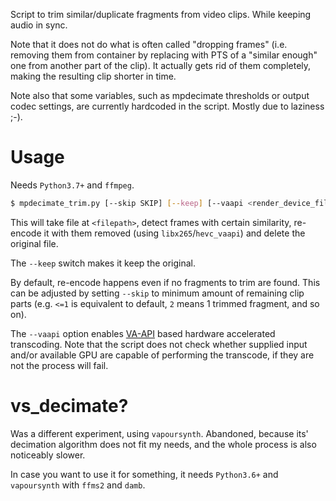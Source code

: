 Script to trim similar/duplicate fragments from video clips. While keeping audio in sync.

Note that it does not do what is often called "dropping frames" (i.e. removing them from container by replacing with PTS of a "similar enough" one from another part of the clip). It actually gets rid of them completely, making the resulting clip shorter in time.

Note also that some variables, such as mpdecimate thresholds or output codec settings, are currently hardcoded in the script. Mostly due to laziness ;-).

# Usage

Needs `Python3.7+` and `ffmpeg`.

```bash
$ mpdecimate_trim.py [--skip SKIP] [--keep] [--vaapi <render_device_filepath>] <filepath>
```

This will take file at `<filepath>`, detect frames with certain similarity, re-encode it with them removed (using `libx265`/`hevc_vaapi`) and delete the original file.

The `--keep` switch makes it keep the original.

By default, re-encode happens even if no fragments to trim are found. This can be adjusted by setting `--skip` to minimum amount of remaining clip parts (e.g. `<=1` is equivalent to default, `2` means 1 trimmed fragment, and so on).

The `--vaapi` option enables [VA-API](https://trac.ffmpeg.org/wiki/Hardware/VAAPI) based hardware accelerated transcoding. Note that the script does not check whether supplied input and/or available GPU are capable of performing the transcode, if they are not the process will fail.

# vs_decimate?

Was a different experiment, using `vapoursynth`. Abandoned, because its' decimation algorithm does not fit my needs, and the whole process is also noticeably slower.

In case you want to use it for something, it needs `Python3.6+` and `vapoursynth` with `ffms2` and `damb`.

